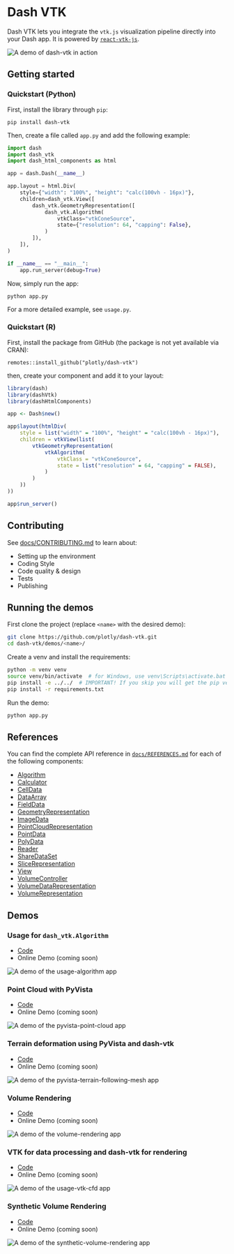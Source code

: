 # Dash VTK

Dash VTK lets you integrate the `vtk.js` visualization pipeline directly into your Dash app. It is powered by [`react-vtk-js`](https://github.com/Kitware/react-vtk-js/).

![A demo of dash-vtk in action](./docs/images/vtk-demo.gif)

## Getting started

### Quickstart (Python)

First, install the library through `pip`:
```
pip install dash-vtk
```

Then, create a file called `app.py` and add the following example:

```python
import dash
import dash_vtk
import dash_html_components as html

app = dash.Dash(__name__)

app.layout = html.Div(
    style={"width": "100%", "height": "calc(100vh - 16px)"},
    children=dash_vtk.View([
        dash_vtk.GeometryRepresentation([
            dash_vtk.Algorithm(
                vtkClass="vtkConeSource",
                state={"resolution": 64, "capping": False},
            )
        ]),
    ]),
)

if __name__ == "__main__":
    app.run_server(debug=True)
```

Now, simply run the app:
```
python app.py
```

For a more detailed example, see `usage.py`.

### Quickstart (R)

First, install the package from GitHub (the package is not yet available via CRAN):
```
remotes::install_github("plotly/dash-vtk")
```

then, create your component and add it to your layout:

```r
library(dash)
library(dashVtk)
library(dashHtmlComponents)

app <- Dash$new()

app$layout(htmlDiv(
    style = list("width" = "100%", "height" = "calc(100vh - 16px)"),
    children = vtkView(list(
        vtkGeometryRepresentation(
            vtkAlgorithm(
                vtkClass = "vtkConeSource",
                state = list("resolution" = 64, "capping" = FALSE),
            )
        )
    ))
))

app$run_server()
```
## Contributing

See [docs/CONTRIBUTING.md](./docs/CONTRIBUTING.md) to learn about:

* Setting up the environment
* Coding Style
* Code quality & design
* Tests
* Publishing


## Running the demos

First clone the project (replace `<name>` with the desired demo):

``` bash
git clone https://github.com/plotly/dash-vtk.git
cd dash-vtk/demos/<name>/
```

Create a venv and install the requirements:
```bash
python -m venv venv
source venv/bin/activate  # for Windows, use venv\Scripts\activate.bat
pip install -e ../../  # IMPORTANT! If you skip you will get the pip version of dash-vtk
pip install -r requirements.txt
```

Run the demo:
```bash
python app.py
```

## References

You can find the complete API reference in [`docs/REFERENCES.md`](./docs/REFERENCES.md) for each of the following components:
- [Algorithm](./docs/REFERENCES.md#Algorithm)
- [Calculator](./docs/REFERENCES.md#Calculator)
- [CellData](./docs/REFERENCES.md#CellData)
- [DataArray](./docs/REFERENCES.md#DataArray)
- [FieldData](./docs/REFERENCES.md#FieldData)
- [GeometryRepresentation](./docs/REFERENCES.md#GeometryRepresentation)
- [ImageData](./docs/REFERENCES.md#ImageData)
- [PointCloudRepresentation](./docs/REFERENCES.md#PointCloudRepresentation)
- [PointData](./docs/REFERENCES.md#PointData)
- [PolyData](./docs/REFERENCES.md#PolyData)
- [Reader](./docs/REFERENCES.md#Reader)
- [ShareDataSet](./docs/REFERENCES.md#ShareDataSet)
- [SliceRepresentation](./docs/REFERENCES.md#SliceRepresentation)
- [View](./docs/REFERENCES.md#View)
- [VolumeController](./docs/REFERENCES.md#VolumeController)
- [VolumeDataRepresentation](./docs/REFERENCES.md#VolumeDataRepresentation)
- [VolumeRepresentation](./docs/REFERENCES.md#VolumeRepresentation)


## Demos

### Usage for `dash_vtk.Algorithm`

* [Code](./demos/usage-algorithm)
* Online Demo (coming soon)

![A demo of the usage-algorithm app](demos/usage-algorithm/demo.jpg)

### Point Cloud with PyVista

* [Code](./demos/pyvista-point-cloud)
* Online Demo (coming soon)

![A demo of the pyvista-point-cloud app](demos/pyvista-point-cloud/demo.jpg)


### Terrain deformation using PyVista and dash-vtk

* [Code](./demos/pyvista-terrain-following-mesh)
* Online Demo (coming soon)

![A demo of the pyvista-terrain-following-mesh app](demos/pyvista-terrain-following-mesh/demo.jpg)


### Volume Rendering

* [Code](./demos/volume-rendering)
* Online Demo (coming soon)

![A demo of the volume-rendering app](demos/volume-rendering/demo.jpg)

### VTK for data processing and dash-vtk for rendering

* [Code](./demos/usage-vtk-cfd)
* Online Demo (coming soon)

![A demo of the usage-vtk-cfd app](demos/usage-vtk-cfd/demo.jpg)

### Synthetic Volume Rendering

* [Code](./demos/synthetic-volume-rendering)
* Online Demo (coming soon)

![A demo of the synthetic-volume-rendering app](demos/synthetic-volume-rendering/demo.jpg)
